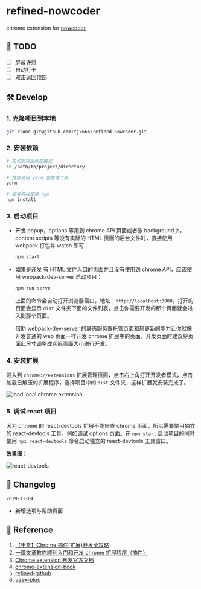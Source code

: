 # refined-nowcoder

chrome extension for [nowcoder](https://www.nowcoder.com)

## :dart: TODO

- [ ] 屏蔽许愿
- [ ] 自动打卡
- [ ] 双击返回顶部

## :hammer_and_wrench: Develop

### 1. 克隆项目到本地

```bash
git clone git@github.com:tjx666/refined-nowcoder.git
```

### 2. 安装依赖

```bash
# 先切到项目所在路径
cd /path/to/project/directory

# 推荐使用 yarn 包管理工具
yarn

# 或者可以使用 npm
npm install
```

### 3. 启动项目

- 开发 popup，options 等用到 chrome API 页面或者像 background.js，content scripts 等没有实际的 HTML 页面的后台文件时，直接使用 webpack 打包并 watch 即可：

  ```bash
  npm start
  ```

- 如果是开发 有 HTML 文件入口的页面并且没有使用到 chrome API，应该使用 webpack-dev-server 启动项目：

  ```bash
  npm run serve
  ```

  上面的命令会自动打开浏览器窗口，地址：`http://localhost:3000`。打开的页面会显示 `dist` 文件夹下面的文件列表，点击你需要开发的那个页面就会进入到那个页面。

  借助 webpack-dev-server 的静态服务器托管页面和热更新的能力让你就像开发普通的 web 页面一样开发 chrome 扩展中的页面，开发页面时建议将页面此尺寸调整成实际页面大小进行开发。

### 4. 安装扩展

进入到 `chrome://extensions` 扩展管理页面，点击右上角打开开发者模式，点击加载已解压的扩展程序，选择项目中的 `dist` 文件夹，这样扩展就安装完成了。

![load local chrome extension](https://i.loli.net/2019/11/03/IExHN7Pu5FUwYqD.png)

### 5. 调试 react 项目

因为 chrome 的 react-devtools 扩展不能审查 chrome 页面，所以需要使用独立的 react-devtools 工具，例如调试 options 页面。在 `npm start` 启动项目的同时使用 `npx react-devtools` 命令启动独立的 react-devtools 工具窗口。

**效果图：**

![react-devtools](https://i.loli.net/2019/11/04/ujo8gBKqydxOpW9.png)

## :pencil: Changelog

`2019-11-04`

- 新增选项与帮助页面

## :link: Reference

1. [【干货】Chrome 插件(扩展)开发全攻略](https://www.cnblogs.com/liuxianan/p/chrome-plugin-develop.html)
2. [一篇文章教你顺利入门和开发 chrome 扩展程序（插件）](https://juejin.im/post/5c135a275188257284143418)
3. [Chrome extension 开发官方文档](https://developer.chrome.com/extensions/devguide)
4. [chrome-extension-book](https://lightningminers.gitbook.io/chrome-extension-book/)
5. [refined-github](https://github.com/sindresorhus/refined-github/)
6. [v2ex-plus](https://github.com/sciooga/v2ex-plus)
